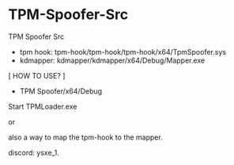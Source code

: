# TPM-Spoofer-Src
TPM Spoofer Src

- tpm hook: tpm-hook/tpm-hook/tpm-hook/x64/TpmSpoofer.sys
- kdmapper: kdmapper/kdmapper/x64/Debug/Mapper.exe

[ HOW TO USE? ]
- TPM Spoofer/x64/Debug

Start TPMLoader.exe

or

also a way to map the tpm-hook to the mapper.

discord: ysxe_1.
